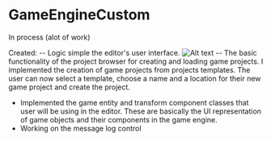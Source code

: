 # GameEngineCustom

In process (alot of work)

Created:
-- Logic simple the editor's user interface. 
![Alt text](https://github.com/igorlev91/GameEngineTest/tree/main/VSCodeSnippets/screen.jpg "Image")
-- The basic functionality of the project browser for creating and loading game projects. I implemented the creation of game projects from projects templates. The user can now select a template, choose a name and a location for their new game project and create the project.
- Implemented the game entity and transform component classes that user will be using in the editor. These are basically the UI representation of game objects and their components in the game engine.
- Working on the message log control
